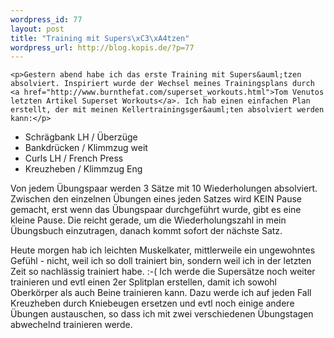 ```yaml
--- 
wordpress_id: 77
layout: post
title: "Training mit Supers\xC3\xA4tzen"
wordpress_url: http://blog.kopis.de/?p=77
---
```


    <p>Gestern abend habe ich das erste Training mit Supers&auml;tzen absolviert. Inspiriert wurde der Wechsel meines Trainingsplans durch <a href="http://www.burnthefat.com/superset_workouts.html">Tom Venutos letzten Artikel Superset Workouts</a>. Ich hab einen einfachen Plan erstellt, der mit meinen Kellertrainingsger&auml;ten absolviert werden kann:</p>
<ul>
<li>Schr&auml;gbank LH / &Uuml;berz&uuml;ge</li>
<li>Bankdr&uuml;cken / Klimmzug weit</li>
<li>Curls LH / French Press</li>
<li>Kreuzheben / Klimmzug Eng</li>
</ul>
<p>Von jedem &Uuml;bungspaar werden 3 S&auml;tze mit 10 Wiederholungen absolviert. Zwischen den einzelnen &Uuml;bungen eines jeden Satzes wird KEIN Pause gemacht, erst wenn das &Uuml;bungspaar durchgef&uuml;hrt wurde, gibt es eine kleine Pause. Die reicht gerade, um die Wiederholungszahl in mein &Uuml;bungsbuch einzutragen, danach kommt sofort der n&auml;chste Satz.</p>
<p>Heute morgen hab ich leichten Muskelkater, mittlerweile ein ungewohntes Gef&uuml;hl - nicht, weil ich so doll trainiert bin, sondern weil ich in der letzten Zeit so nachl&auml;ssig trainiert habe. :-( Ich werde die Supers&auml;tze noch weiter trainieren und evtl einen 2er Splitplan erstellen, damit ich sowohl Oberk&ouml;rper als auch Beine trainieren kann. Dazu werde ich auf jeden Fall Kreuzheben durch Kniebeugen ersetzen und evtl noch einige andere &Uuml;bungen austauschen, so dass ich mit zwei verschiedenen &Uuml;bungstagen abwechelnd trainieren werde.</p>
  

